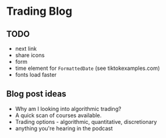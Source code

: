 # Trading Blog

## TODO

- next link
- share icons
- form
- time element for `FormattedDate` (see tiktokexamples.com)
- fonts load faster

## Blog post ideas

- Why am I looking into algorithmic trading?
- A quick scan of courses available.
- Trading options - algorithmic, quantitative, discretionary
- anything you're hearing in the podcast
